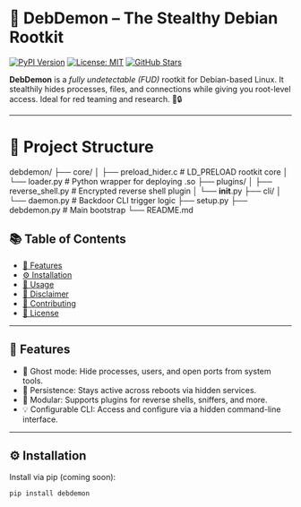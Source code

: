 # 🐍 DebDemon – The Stealthy Debian Rootkit

[![PyPI Version](https://img.shields.io/pypi/v/debdemon.svg?color=orange&label=PyPI)](https://pypi.org/project/debdemon)
[![License: MIT](https://img.shields.io/badge/License-MIT-green.svg)](LICENSE)
[![GitHub Stars](https://img.shields.io/github/stars/yourname/debdemon.svg?style=social)](https://github.com/yourname/debdemon/stargazers)

**DebDemon** is a *fully undetectable (FUD)* rootkit for Debian-based Linux. It stealthily hides processes, files, and connections while giving you root-level access. Ideal for red teaming and research. 👹🔒

---
# 📁 Project Structure
debdemon/
├── core/
│   ├── preload_hider.c       # LD_PRELOAD rootkit core
│   └── loader.py             # Python wrapper for deploying .so
├── plugins/
│   ├── reverse_shell.py      # Encrypted reverse shell plugin
│   └── __init__.py
├── cli/
│   └── daemon.py             # Backdoor CLI trigger logic
├── setup.py
├── debdemon.py               # Main bootstrap
└── README.md



## 📚 Table of Contents

- [🎯 Features](#-features)
- [⚙️ Installation](#-installation)
- [🚀 Usage](#-usage)
- [🛑 Disclaimer](#-disclaimer)
- [🤝 Contributing](#-contributing)
- [🧾 License](#-license)

---

## 🎯 Features

- 👻 Ghost mode: Hide processes, users, and open ports from system tools.
- 🔁 Persistence: Stays active across reboots via hidden services.
- 🔌 Modular: Supports plugins for reverse shells, sniffers, and more.
- 💡 Configurable CLI: Access and configure via a hidden command-line interface.

---

## ⚙️ Installation

Install via pip (coming soon):

```bash
pip install debdemon
